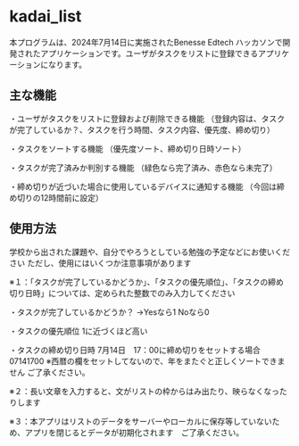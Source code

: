 # kadai_list

本プログラムは、2024年7月14日に実施されたBenesse Edtech ハッカソンで開発されたアプリケーションです。ユーザがタスクをリストに登録できるアプリケーションになります。

## 主な機能

・ユーザがタスクをリストに登録および削除できる機能
（登録内容は、タスクが完了しているか？、タスクを行う時間、タスク内容、優先度、締め切り）

・タスクをソートする機能
（優先度ソート、締め切り日時ソート）

・タスクが完了済みか判別する機能
（緑色なら完了済み、赤色なら未完了）

・締め切りが近づいた場合に使用しているデバイスに通知する機能
（今回は締め切りの12時間前に設定）

## 使用方法
学校から出された課題や、自分でやろうとしている勉強の予定などにお使いください
ただし、使用にはいくつか注意事項があります

※１：「タスクが完了しているかどうか」、「タスクの優先順位」、「タスクの締め切り日時」については、定められた整数でのみ入力してください

・タスクが完了しているかどうか？
→Yesなら1 Noなら0

・タスクの優先順位
1に近づくほど高い　

・タスクの締め切り日時
7月14日　17：00に締め切りをセットする場合　07141700
※西暦の欄をセットしてないので、年をまたぐと正しくソートできません
ご了承ください。

※２：長い文章を入力すると、文がリストの枠からはみ出たり、映らなくなったりします

※３：本アプリはリストのデータをサーバーやローカルに保存等していないため、アプリを閉じるとデータが初期化されます　ご了承ください。
